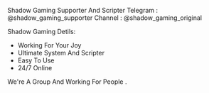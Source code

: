 Shadow Gaming Supporter And Scripter 
Telegram : @shadow_gaming_supporter <also you can give a request for Creating SA-MP Code>
Channel : @shadow_gaming_original

Shadow Gaming Detils:
- Working For Your Joy
- Ultimate System And Scripter
- Easy To Use
- 24/7 Online

We're A Group And Working For People .
